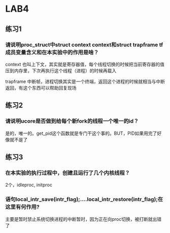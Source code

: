 # LAB4

## 练习1

### 请说明proc_struct中struct context context和struct trapframe tf成员变量含义和在本实验中的作用是啥？

context 也叫上下文，其实就是寄存器值，每个线程切换的时候把当前寄存器的值压到内存里，下次再执行这个线程（进程）的时候再载入

trapframe 中断帧，进程切换其实是一个终端，返回这个进程的时候就相当与中断返回，有这个东西可以帮助回复现场

## 练习2

### 请说明ucore是否做到给每个新fork的线程一个唯一的id？

是的，唯一的。get_pid这个函数就是专门干这个事的。BUT，PID如果用完了好像就不是了

## 练习3

### 在本实验的执行过程中，创建且运行了几个内核线程？

2个，idleproc, initproc

### 语句local_intr_save(intr_flag);....local_intr_restore(intr_flag);在这里有何作用?

主要是暂时禁止系统切换进程的中断暂时，因为正在向proc切换，被打断就出错了
